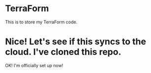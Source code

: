 # TerraForm
This is to store my TerraForm code.

# Nice! Let's see if this syncs to the cloud. I've cloned this repo.



OK! I'm officially set up now!